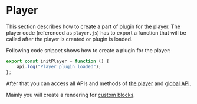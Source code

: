 # Player

This section describes how to create a part of plugin for the player.
The player code (referenced as `player.js`) has to export a function that will be called after the player is created or plugin is loaded.

Following code snippet shows how to create a plugin for the player:

```javascript
export const initPlayer = function () {
    api.log("Player plugin loaded");
};
```

After that you can access all APIs and methods of [the player](api.md) and [global API](../api.md).

Mainly you will create a rendering for [custom blocks](custom-blocks.md).